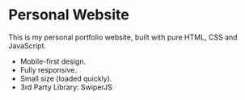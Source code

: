# Personal Website

This is my personal portfolio website, built with pure HTML, CSS and JavaScript.

- Mobile-first design.
- Fully responsive.
- Small size (loaded quickly).
- 3rd Party Library: SwiperJS

